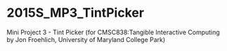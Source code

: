 # 2015S_MP3_TintPicker
Mini Project 3 - Tint Picker (for CMSC838:Tangible Interactive Computing by Jon Froehlich, University of Maryland College Park)

